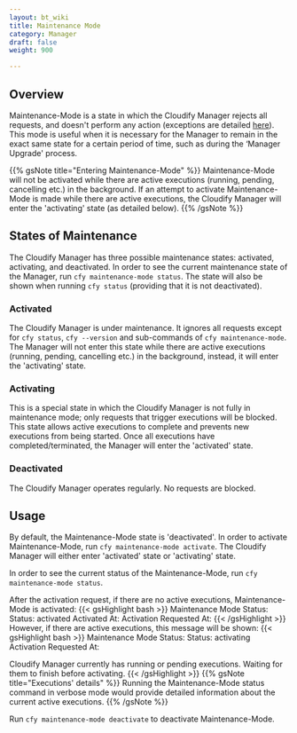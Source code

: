 ```yaml
---
layout: bt_wiki
title: Maintenance Mode
category: Manager
draft: false
weight: 900

---
```


## Overview

Maintenance-Mode is a state in which the Cloudify Manager rejects all requests, and doesn't perform any action (exceptions are detailed [here](#activated)).
This mode is useful when it is necessary for the Manager to remain in the exact same state for a certain period of time, such as during the ‘Manager Upgrade' process.

{{% gsNote title="Entering Maintenance-Mode" %}}
Maintenance-Mode will not be activated while there are active executions (running, pending, cancelling etc.) in the background. If an attempt to activate Maintenance-Mode
is made while there are active executions, the Cloudify Manager will enter the 'activating' state (as detailed below).
{{% /gsNote %}}

## States of Maintenance

The Cloudify Manager has three possible maintenance states: activated, activating, and deactivated.
In order to see the current maintenance state of the Manager, run `cfy maintenance-mode status`. The state will also be shown when running `cfy status` (providing that it is not deactivated).

### Activated
The Cloudify Manager is under maintenance. It ignores all requests except for `cfy status`, `cfy --version` and sub-commands of `cfy maintenance-mode`.
The Manager will not enter this state while there are active executions (running, pending, cancelling etc.) in the background, instead, it will enter the 'activating' state.
### Activating
This is a special state in which the Cloudify Manager is not fully in maintenance mode; only requests that trigger executions will be blocked.
This state allows active executions to complete and prevents new executions from being started.
Once all executions have completed/terminated, the Manager will enter the 'activated' state.
### Deactivated
The Cloudify Manager operates regularly. No requests are blocked.

## Usage
By default, the Maintenance-Mode state is 'deactivated'.
In order to activate Maintenance-Mode, run `cfy maintenance-mode activate`. The Cloudify Manager will either enter 'activated' state or 'activating' state.

In order to see the current status of the Maintenance-Mode, run `cfy maintenance-mode status`.

After the activation request, if there are no active executions, Maintenance-Mode is activated:
{{< gsHighlight  bash  >}}
Maintenance Mode Status:
	Status:	activated
	Activated At: <time of activation>
	Activation Requested At: <time of activation request>
{{< /gsHighlight >}}
However, if there are active executions, this message will be shown:
{{< gsHighlight  bash  >}}
Maintenance Mode Status:
	Status:	activating
	Activation Requested At: <time of activation request>

Cloudify Manager currently has <number of active executions> running or pending executions. Waiting for them to finish before activating.
{{< /gsHighlight >}}
{{% gsNote title="Executions' details" %}}
Running the Maintenance-Mode status command in verbose mode would provide detailed information about the current active executions.
{{% /gsNote %}}

Run `cfy maintenance-mode deactivate` to deactivate Maintenance-Mode.